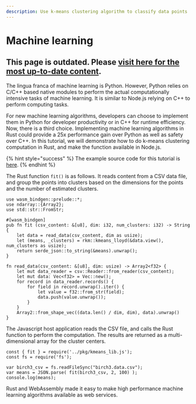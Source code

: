 ```yaml
---
description: Use k-means clustering algorithm to classify data points
---
```


# Machine learning

## This page is outdated. Please [visit here for the most up-to-date content](https://www.secondstate.io/articles/why-webassembly-server/).

The lingua franca of machine learning is Python. However, Python relies on C/C++ based native modules to perform the actual computationally intensive tasks of machine learning. It is similar to Node.js relying on C++ to perform computing tasks.

For new machine learning algorithms, developers can choose to implement them in Python for developer productivity or in C++ for runtime efficiency. Now, there is a third choice. Implementing machine learning algorithms in Rust could provide a 25x performance gain over Python as well as safety over C++. In this tutorial, we will demonstrate how to do k-means clustering computation in Rust, and make the function available in Node.js.

{% hint style="success" %}
The example source code for this tutorial is [here](https://github.com/second-state/wasm-learning/tree/master/nodejs/kmeans).
{% endhint %}

The Rust function `fit()` is as follows. It reads content from a CSV data file, and group the points into clusters based on the dimensions for the points and the number of estimated clusters.

```text
use wasm_bindgen::prelude::*;
use ndarray::{Array2};
use std::str::FromStr;

#[wasm_bindgen]
pub fn fit (csv_content: &[u8], dim: i32, num_clusters: i32) -> String {
    let data = read_data(csv_content, dim as usize);
    let (means, _clusters) = rkm::kmeans_lloyd(&data.view(), num_clusters as usize);
    return serde_json::to_string(&means).unwrap();
}

fn read_data(csv_content: &[u8], dim: usize) -> Array2<f32> {
    let mut data_reader = csv::Reader::from_reader(csv_content);
    let mut data: Vec<f32> = Vec::new();
    for record in data_reader.records() {
        for field in record.unwrap().iter() {
            let value = f32::from_str(field);
            data.push(value.unwrap());
        }
    }
    Array2::from_shape_vec((data.len() / dim, dim), data).unwrap()
}
```

The Javascript host application reads the CSV file, and calls the Rust function to perform the computation. The results are returned as a multi-dimensional array for the cluster centers.

```text
const { fit } = require('../pkg/kmeans_lib.js');
const fs = require('fs'); 

var birch3_csv = fs.readFileSync("birch3.data.csv");
var means = JSON.parse( fit(birch3_csv, 2, 100) );
console.log(means);
```

Rust and WebAssembly made it easy to make high performance machine learning algorithms available as web services.

